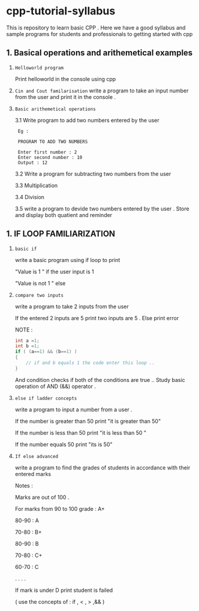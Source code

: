 # cpp-tutorial-syllabus
This is repository to learn basic CPP . Here we have a good syllabus and sample programs for students and professionals to getting started with cpp


## 1.  Basical operations and arithemetical examples

1. `Helloworld program `
   
    Print helloworld in the console using cpp

2. `Cin and Cout familarisation`
    write a program to take an input number from the user and print it in the console .
3. `Basic arithemetical operations `
    
    3.1 Write program to add two numbers entered by the user 

        Eg :

        PROGRAM TO ADD TWO NUMBERS

        Enter first number : 2
        Enter second number : 10
        Output : 12

    3.2 Write a program for subtracting two numbers from the user

    3.3 Multiplication

    3.4 Division

    3.5 write a program to devide two numbers entered by the user . Store and display both quatient and reminder 


## 1.  IF LOOP FAMILIARIZATION

1. `basic if `
    
    write a basic program using if loop to print

    "Value is 1 " if the user input is 1

    "Value is not 1 " else


2.  `compare two inputs`

    write a program to take 2 inputs from the user

    If the entered 2 inputs are 5 print two inputs are 5 .
    Else print error

    NOTE :

    ```cpp
    int a =1;
    int b =1;
    if ( (a==1) && (b==1) )
    {
        // if and b equals 1 the code enter this loop ..
    }
    ```

    And condition checks if both of the conditions are true ..
    Study basic operation of AND (&&) operator .
3. `else if ladder concepts `

    write a program to input a number from a user .

    If the number is greater than 50 print "it is greater than 50"

    If the number is less than 50 print "it is less than 50 "

    If the number equals 50 print "its is 50"

4. ` If else advanced  `

    write a program to find the grades of students in accordance with their entered marks


    Notes :

    Marks are out of 100 .

    For marks from 90 to 100 grade : A+

    80-90 : A

    70-80 : B+

    80-90 : B

    70-80 : C+

    60-70 : C

    .
    .
    .
    .

    If mark is under D print student is failed

    ( use the concepts of : if , < , > ,&& )
